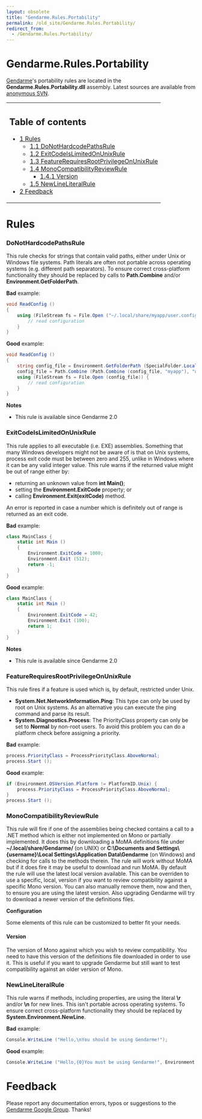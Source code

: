 ```yaml
---
layout: obsolete
title: "Gendarme.Rules.Portability"
permalink: /old_site/Gendarme.Rules.Portability/
redirect_from:
  - /Gendarme.Rules.Portability/
---
```


Gendarme.Rules.Portability
==========================

[Gendarme]({{site.github.url}}/old_site/Gendarme "Gendarme")'s portability rules are located in the **Gendarme.Rules.Portability.dll** assembly. Latest sources are available from [anonymous SVN](http://anonsvn.mono-project.com/viewvc/trunk/mono-tools/gendarme/rules/Gendarme.Rules.Portability/).

<table>
<col width="100%" />
<tbody>
<tr class="odd">
<td align="left"><h2>Table of contents</h2>
<ul>
<li><a href="#Rules">1 Rules</a>
<ul>
<li><a href="#DoNotHardcodePathsRule">1.1 DoNotHardcodePathsRule</a></li>
<li><a href="#ExitCodeIsLimitedOnUnixRule">1.2 ExitCodeIsLimitedOnUnixRule</a></li>
<li><a href="#FeatureRequiresRootPrivilegeOnUnixRule">1.3 FeatureRequiresRootPrivilegeOnUnixRule</a></li>
<li><a href="#MonoCompatibilityReviewRule">1.4 MonoCompatibilityReviewRule</a>
<ul>
<li><a href="#Version">1.4.1 Version</a></li>
</ul></li>
<li><a href="#NewLineLiteralRule">1.5 NewLineLiteralRule</a></li>
</ul></li>
<li><a href="#Feedback">2 Feedback</a></li>
</ul></td>
</tr>
</tbody>
</table>

Rules
=====

### DoNotHardcodePathsRule

This rule checks for strings that contain valid paths, either under Unix or Windows file systems. Path literals are often not portable across operating systems (e.g. different path separators). To ensure correct cross-platform functionality they should be replaced by calls to **Path.Combine** and/or **Environment.GetFolderPath**.

**Bad** example:

``` csharp
void ReadConfig ()
{
    using (FileStream fs = File.Open ("~/.local/share/myapp/user.config")) {
        // read configuration
    }
}
```

**Good** example:

``` csharp
void ReadConfig ()
{
    string config_file = Environment.GetFolderPath (SpecialFolder.LocalApplicationData);
    config_file = Path.Combine (Path.Combine (config_file, "myapp"), "user.config");
    using (FileStream fs = File.Open (config_file)) {
        // read configuration
    }
}
```

**Notes**

-   This rule is available since Gendarme 2.0

### ExitCodeIsLimitedOnUnixRule

This rule applies to all executable (i.e. EXE) assemblies. Something that many Windows developers might not be aware of is that on Unix systems, process exit code must be between zero and 255, unlike in Windows where it can be any valid integer value. This rule warns if the returned value might be out of range either by:

-   returning an unknown value from **int Main()**;
-   setting the **Environment.ExitCode** property; or
-   calling **Environment.Exit(exitCode)** method.

An error is reported in case a number which is definitely out of range is returned as an exit code.

**Bad** example:

``` csharp
class MainClass {
    static int Main ()
    {
        Environment.ExitCode = 1000;
        Environment.Exit (512);
        return -1;
    }
}
```

**Good** example:

``` csharp
class MainClass {
    static int Main ()
    {
        Environment.ExitCode = 42;
        Environment.Exit (100);
        return 1;
    }
}
```

**Notes**

-   This rule is available since Gendarme 2.0

### FeatureRequiresRootPrivilegeOnUnixRule

This rule fires if a feature is used which is, by default, restricted under Unix.

-   **System.Net.NetworkInformation.Ping**: This type can only be used by root on Unix systems. As an alternative you can execute the ping command and parse its result.
-   **System.Diagnostics.Process**: The PriorityClass property can only be set to **Normal** by non-root users. To avoid this problem you can do a platform check before assigning a priority.

 **Bad** example:

``` csharp
process.PriorityClass = ProcessPriorityClass.AboveNormal;
process.Start ();
```

**Good** example:

``` csharp
if (Environment.OSVersion.Platform != PlatformID.Unix) {
    process.PriorityClass = ProcessPriorityClass.AboveNormal;
}
process.Start ();
```

### MonoCompatibilityReviewRule

This rule will fire if one of the assemblies being checked contains a call to a .NET method which is either not implemented on Mono or partially implemented. It does this by downloading a MoMA definitions file under **\~/.local/share/Gendarme/** (on UNIX) or **C:\\Documents and Settings\\{username}\\Local Settings\\Application Data\\Gendarme** (on Windows) and checking for calls to the methods therein. The rule will work without MoMA but if it does fire it may be useful to download and run MoMA. By default the rule will use the latest local version available. This can be overriden to use a specific, local, version if you want to review compatibility against a specific Mono version. You can also manually remove them, now and then, to ensure you are using the latest version. Also upgrading Gendarme will try to download a newer version of the definitions files.

**Configuration**

Some elements of this rule can be customized to better fit your needs.

#### Version

The version of Mono against which you wish to review compatibility. You need to have this version of the definitions file downloaded in order to use it. This is useful if you want to upgrade Gendarme but still want to test compatibility against an older version of Mono.

### NewLineLiteralRule

This rule warns if methods, including properties, are using the literal **\\r** and/or **\\n** for new lines. This isn't portable across operating systems. To ensure correct cross-platform functionality they should be replaced by **System.Environment.NewLine**.

**Bad** example:

``` csharp
Console.WriteLine ("Hello,\nYou should be using Gendarme!");
```

**Good** example:

``` csharp
Console.WriteLine ("Hello,{0}You must be using Gendarme!", Environment.NewLine);
```

Feedback
========

Please report any documentation errors, typos or suggestions to the [Gendarme Google Group](http://groups.google.com/group/gendarme). Thanks!

